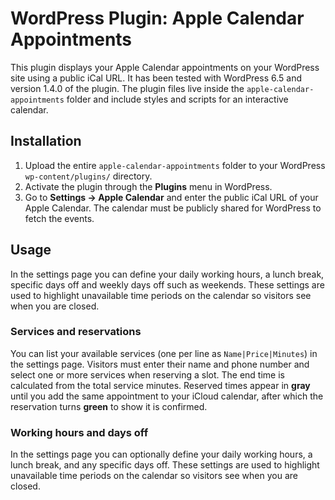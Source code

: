 # WordPress Plugin: Apple Calendar Appointments

This plugin displays your Apple Calendar appointments on your WordPress site using a public iCal URL. It has been tested with WordPress 6.5 and version 1.4.0 of the plugin. The plugin files live inside the `apple-calendar-appointments` folder and include styles and scripts for an interactive calendar.

## Installation
1. Upload the entire `apple-calendar-appointments` folder to your WordPress `wp-content/plugins/` directory.
2. Activate the plugin through the **Plugins** menu in WordPress.
3. Go to **Settings → Apple Calendar** and enter the public iCal URL of your Apple Calendar.
   The calendar must be publicly shared for WordPress to fetch the events.

## Usage

In the settings page you can define your daily working hours, a lunch break, specific days off and weekly days off such as weekends. These settings are used to highlight unavailable time periods on the calendar so visitors see when you are closed.

### Services and reservations
You can list your available services (one per line as `Name|Price|Minutes`) in the settings page. Visitors must enter their name and phone number and select one or more services when reserving a slot. The end time is calculated from the total service minutes. Reserved times appear in **gray** until you add the same appointment to your iCloud calendar, after which the reservation turns **green** to show it is confirmed.
### Working hours and days off
In the settings page you can optionally define your daily working hours, a lunch break, and any specific days off. These settings are used to highlight unavailable time periods on the calendar so visitors see when you are closed.



